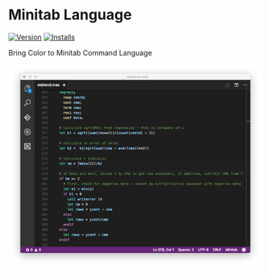 # Minitab Language
[![Version](http://vsmarketplacebadge.apphb.com/version/dbgriffith01.minitab.svg)](https://marketplace.visualstudio.com/items?itemName=dbgriffith01.minitab)
[![Installs](http://vsmarketplacebadge.apphb.com/installs/dbgriffith01.minitab.svg)](https://marketplace.visualstudio.com/items?itemName=dbgriffith01.minitab)

Bring Color to Minitab Command Language

<img src="https://raw.githubusercontent.com/dbgriffith01/Minitab_Syntax/master/images/syntax_highlight.png">





